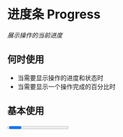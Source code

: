 # 进度条 Progress

<GlobalElement />

*展示操作的当前进度*

## 何时使用

- 当需要显示操作的进度和状态时
- 当需要显示一个操作完成的百分比时

<script setup lang="ts">
import { h, ref } from 'vue'
import { MinusOutlined, PlusOutlined } from '@ant-design/icons-vue'
import type { ProgressProps } from 'vue-amazing-ui'
const percent = ref(80)
const lineCapOptions = [
  {
    label: 'round',
    value: 'round'
  },
  {
    label: 'butt',
    value: 'butt'
  }
]
const lineCap = ref<ProgressProps['lineCap']>('butt')
const primaryColor = ref('#ff6900')
const successColor = ref('#18a058')
const themeStyle = {
  '--progress-primary-color': primaryColor.value,
  '--progress-success-color': successColor.value
}
function onIncrease(scale: number) {
  const res = percent.value + scale
  if (res > 100) {
    percent.value = 100
  } else {
    percent.value = res
  }
}
function onDecline(scale: number) {
  const res = percent.value - scale
  if (res < 0) {
    percent.value = 0
  } else {
    percent.value = res
  }
}
</script>

## 基本使用

<Progress :percent="percent" />

::: details Show Code

```vue
<script setup lang="ts">
import { ref } from 'vue'
const percent = ref(80)
</script>
<template>
  <Progress :percent="percent" />
</template>
```

:::

## 进度圈

<Space align="center">
  <Progress type="circle" :percent="percent" />
  <Button @click="onDecline(5)" size="large" :icon="() => h(MinusOutlined)">Decline</Button>
  <Button @click="onIncrease(5)" size="large" :icon="() => h(PlusOutlined)">Increase</Button>
</Space>

::: details Show Code

```vue
<script setup lang="ts">
import { h, ref } from 'vue'
import { MinusOutlined, PlusOutlined } from '@ant-design/icons-vue'
const percent = ref(80)
function onIncrease (scale: number) {
  const res = percent.value + scale
  if (res > 100) {
    percent.value = 100
  } else {
    percent.value = res
  }
}
function onDecline (scale: number) {
  const res = percent.value - scale
  if (res < 0) {
    percent.value = 0
  } else {
    percent.value = res
  }
}
</script>
<template>
  <Space align="center">
    <Progress type="circle" :percent="percent" />
    <Button @click="onDecline(5)" size="large" :icon="() => h(MinusOutlined)">Decline</Button>
    <Button @click="onIncrease(5)" size="large" :icon="() => h(PlusOutlined)">Increase</Button>
  </Space>
</template>
```

:::

## 完成进度条

<Flex vertical>
  <Progress :percent="100" />
  <Progress type="circle" :percent="100" />
</Flex>

::: details Show Code

```vue
<template>
  <Flex vertical>
    <Progress :percent="100" />
    <Progress type="circle" :percent="100" />
  </Flex>
</template>
```

:::

## 渐变进度条

*`strokeColor`: `{ '0%': '#108ee9', '100%': '#87d068', direction: 'right' }` 或 `{ from: '#108ee9', to: '#87d068', direction: 'right' }`*

<br/>

<Flex vertical>
  <Progress
    :line-color="{
      '0%': '#108ee9',
      '100%': '#87d068'
    }"
    :percent="percent"
  />
  <Space align="center">
    <Progress
      type="circle"
      :line-color="{
        '0%': '#108ee9',
        '100%': '#87d068'
      }"
      :percent="percent"
    />
    <Button @click="onDecline(5)" size="large" :icon="() => h(MinusOutlined)">Decline</Button>
    <Button @click="onIncrease(5)" size="large" :icon="() => h(PlusOutlined)">Increase</Button>
  </Space>
</Flex>

::: details Show Code

```vue
<script setup lang="ts">
import { h, ref } from 'vue'
import { MinusOutlined, PlusOutlined } from '@ant-design/icons-vue'
const percent = ref(80)
function onIncrease (scale: number) {
  const res = percent.value + scale
  if (res > 100) {
    percent.value = 100
  } else {
    percent.value = res
  }
}
function onDecline (scale: number) {
  const res = percent.value - scale
  if (res < 0) {
    percent.value = 0
  } else {
    percent.value = res
  }
}
</script>
<template>
  <Flex vertical>
    <Progress
      :line-color="{
        '0%': '#108ee9',
        '100%': '#87d068'
      }"
      :percent="percent"
    />
    <Space align="center">
      <Progress
        type="circle"
        :line-color="{
          '0%': '#108ee9',
          '100%': '#87d068'
        }"
        :percent="percent"
      />
      <Button @click="onDecline(5)" size="large" :icon="() => h(MinusOutlined)">Decline</Button>
      <Button @click="onIncrease(5)" size="large" :icon="() => h(PlusOutlined)">Increase</Button>
    </Space>
  </Flex>
</template>
```

:::

## 自定义样式

<Flex vertical>
  <Progress
    style="--progress-success-color: #ff6900"
    :line-size="24"
    :line-color="{
      '0%': '#108ee9',
      '100%': '#87d068',
      direction: 'left'
    }"
    :info-size="24"
    :percent="percent"
  />
  <Space align="center">
    <Progress
      style="--progress-success-color: #ff6900"
      type="circle"
      :width="180"
      :line-size="14"
      :line-color="{
        '0%': '#108ee9',
        '100%': '#87d068',
        direction: 'left'
      }"
      :info-size="28"
      :percent="percent"
    />
    <Button @click="onDecline(5)" size="large" :icon="() => h(MinusOutlined)">Decline</Button>
    <Button @click="onIncrease(5)" size="large" :icon="() => h(PlusOutlined)">Increase</Button>
  </Space>
</Flex>

::: details Show Code

```vue
<script setup lang="ts">
import { h, ref } from 'vue'
import { MinusOutlined, PlusOutlined } from '@ant-design/icons-vue'
const percent = ref(80)
function onIncrease (scale: number) {
  const res = percent.value + scale
  if (res > 100) {
    percent.value = 100
  } else {
    percent.value = res
  }
}
function onDecline (scale: number) {
  const res = percent.value - scale
  if (res < 0) {
    percent.value = 0
  } else {
    percent.value = res
  }
}
</script>
<template>
  <Flex vertical>
    <Progress
      style="--progress-success-color: #ff6900"
      :line-size="24"
      :line-color="{
        '0%': '#108ee9',
        '100%': '#87d068',
        direction: 'left'
      }"
      :info-size="24"
      :percent="percent"
    />
    <Space align="center">
      <Progress
        style="--progress-success-color: #ff6900"
        type="circle"
        :width="180"
        :line-size="14"
        :line-color="{
          '0%': '#108ee9',
          '100%': '#87d068',
          direction: 'left'
        }"
        :info-size="28"
        :percent="percent"
      />
      <Button @click="onDecline(5)" size="large" :icon="() => h(MinusOutlined)">Decline</Button>
      <Button @click="onIncrease(5)" size="large" :icon="() => h(PlusOutlined)">Increase</Button>
    </Space>
  </Flex>
</template>
```

:::

## 自定义主题色

<Flex vertical>
  <Space align="center"> primaryColor:<ColorPicker style="width: 200px" v-model:value="primaryColor" /> </Space>
  <Space align="center"> successColor:<ColorPicker style="width: 200px" v-model:value="successColor" /> </Space>
  <Progress :style="themeStyle" :percent="percent" />
  <Space align="center">
    <Progress type="circle" :style="themeStyle" :percent="percent" />
    <Button @click="onDecline(5)" size="large" :icon="() => h(MinusOutlined)">Decline</Button>
    <Button @click="onIncrease(5)" size="large" :icon="() => h(PlusOutlined)">Increase</Button>
  </Space>
</Flex>

::: details Show Code

```vue
<script setup lang="ts">
import { h, ref } from 'vue'
import { MinusOutlined, PlusOutlined } from '@ant-design/icons-vue'
const percent = ref(80)
const primaryColor = ref('#ff6900')
const successColor = ref('#18a058')
const themeStyle = {
  '--progress-primary-color': primaryColor.value,
  '--progress-success-color': successColor.value
}
function onIncrease (scale: number) {
  const res = percent.value + scale
  if (res > 100) {
    percent.value = 100
  } else {
    percent.value = res
  }
}
function onDecline (scale: number) {
  const res = percent.value - scale
  if (res < 0) {
    percent.value = 0
  } else {
    percent.value = res
  }
}
</script>
<template>
  <Flex vertical>
    <Space align="center"> primaryColor:<ColorPicker style="width: 200px" v-model:value="primaryColor" /> </Space>
    <Space align="center"> successColor:<ColorPicker style="width: 200px" v-model:value="successColor" /> </Space>
    <Progress :style="themeStyle" :percent="percent" />
    <Space align="center">
      <Progress type="circle" :style="themeStyle" :percent="percent" />
      <Button @click="onDecline(5)" size="large" :icon="() => h(MinusOutlined)">Decline</Button>
      <Button @click="onIncrease(5)" size="large" :icon="() => h(PlusOutlined)">Increase</Button>
    </Space>
  </Flex>
</template>
```

:::

## 自定义边缘形状

<Flex vertical>
  <Radio :options="lineCapOptions" v-model:value="lineCap" button button-style="solid" />
  <Progress
    :line-size="20"
    :line-color="{
      '0%': 'white',
      '100%': 'pink'
    }"
    :line-cap="lineCap"
    :info-size="20"
    :percent="percent"
  />
  <Space align="center">
    <Progress
      type="circle"
      :width="160"
      :line-size="12"
      :line-color="{
        '0%': '#e3f2fd',
        '100%': '#2080f0'
      }"
      :line-cap="lineCap"
      :info-size="24"
      :percent="percent"
    />
    <Button @click="onDecline(5)" size="large" :icon="() => h(MinusOutlined)">Decline</Button>
    <Button @click="onIncrease(5)" size="large" :icon="() => h(PlusOutlined)">Increase</Button>
  </Space>
</Flex>

::: details Show Code

```vue
<script setup lang="ts">
import { h, ref } from 'vue'
import { MinusOutlined, PlusOutlined } from '@ant-design/icons-vue'
import type { ProgressProps } from 'vue-amazing-ui'
const percent = ref(80)
const lineCapOptions = [
  {
    label: 'round',
    value: 'round'
  },
  {
    label: 'butt',
    value: 'butt'
  }
]
const lineCap = ref<ProgressProps['lineCap']>('butt')
function onIncrease (scale: number) {
  const res = percent.value + scale
  if (res > 100) {
    percent.value = 100
  } else {
    percent.value = res
  }
}
function onDecline (scale: number) {
  const res = percent.value - scale
  if (res < 0) {
    percent.value = 0
  } else {
    percent.value = res
  }
}
</script>
<template>
  <Flex vertical>
    <Radio :options="lineCapOptions" v-model:value="lineCap" button button-style="solid" />
    <Progress
      :line-size="20"
      :line-color="{
        '0%': 'white',
        '100%': 'pink'
      }"
      :line-cap="lineCap"
      :info-size="20"
      :percent="percent"
    />
    <Space align="center">
      <Progress
        type="circle"
        :width="160"
        :line-size="12"
        :line-color="{
          '0%': '#e3f2fd',
          '100%': '#2080f0'
        }"
        :line-cap="lineCap"
        :info-size="24"
        :percent="percent"
      />
      <Button @click="onDecline(5)" size="large" :icon="() => h(MinusOutlined)">Decline</Button>
      <Button @click="onIncrease(5)" size="large" :icon="() => h(PlusOutlined)">Increase</Button>
    </Space>
  </Flex>
</template>
```

:::

## 自定义文字

<Flex vertical>
  <Progress
    :line-size="20"
    :info-size="20"
    :percent="percent"
    :format="(percent: number) => `$${percent}`"
    success="Done"
  />
  <Progress style="--success-color: #d48806" :line-size="20" :info-size="20" :percent="percent">
    <template #format="{ percent }">
      <span style="color: #d4380d">{{ percent }}%</span>
    </template>
    <template #success>
      <span style="color: #d48806">Bingo</span>
    </template>
  </Progress>
  <Space align="center">
    <Progress
      type="circle"
      :width="160"
      :line-size="12"
      :info-size="24"
      :percent="percent"
      :format="(percent: number) => `${percent} Days`"
      success="Done"
    />
    <Progress style="--success-color: #d48806" type="circle" :width="160" :line-size="12" :info-size="24" :percent="percent">
      <template #format="{ percent }">
        <span style="color: #d4380d">{{ percent }}%</span>
      </template>
      <template #success>
        <span style="color: #d48806">Bingo</span>
      </template>
    </Progress>
    <Button @click="onDecline(5)" size="large" :icon="() => h(MinusOutlined)">Decline</Button>
    <Button @click="onIncrease(5)" size="large" :icon="() => h(PlusOutlined)">Increase</Button>
  </Space>
</Flex>

::: details Show Code

```vue
<script setup lang="ts">
import { h, ref } from 'vue'
import { MinusOutlined, PlusOutlined } from '@ant-design/icons-vue'
const percent = ref(80)
function onIncrease (scale: number) {
  const res = percent.value + scale
  if (res > 100) {
    percent.value = 100
  } else {
    percent.value = res
  }
}
function onDecline (scale: number) {
  const res = percent.value - scale
  if (res < 0) {
    percent.value = 0
  } else {
    percent.value = res
  }
}
</script>
<template>
  <Flex vertical>
    <Progress
      :line-size="20"
      :info-size="20"
      :percent="percent"
      :format="(percent: number) => `$${percent}`"
      success="Done"
    />
    <Progress style="--success-color: #d48806" :line-size="20" :info-size="20" :percent="percent">
      <template #format="{ percent }">
        <span style="color: #d4380d">{{ percent }}%</span>
      </template>
      <template #success>
        <span style="color: #d48806">Bingo</span>
      </template>
    </Progress>
    <Space align="center">
      <Progress
        type="circle"
        :width="160"
        :line-size="12"
        :info-size="24"
        :percent="percent"
        :format="(percent: number) => `${percent} Days`"
        success="Done"
      />
      <Progress style="--success-color: #d48806" type="circle" :width="160" :line-size="12" :info-size="24" :percent="percent">
        <template #format="{ percent }">
          <span style="color: #d4380d">{{ percent }}%</span>
        </template>
        <template #success>
          <span style="color: #d48806">Bingo</span>
        </template>
      </Progress>
      <Button @click="onDecline(5)" size="large" :icon="() => h(MinusOutlined)">Decline</Button>
      <Button @click="onIncrease(5)" size="large" :icon="() => h(PlusOutlined)">Increase</Button>
    </Space>
  </Flex>
</template>
```

:::

## APIs

### Progress

参数 | 说明 | 类型 | 默认值
:-- | :-- | :-- | :--
width | 进度条宽度，单位 `px`；`type: 'line'` 时，为进度条宽度，默认值 `'100%'`；`type: 'circle'` 时，为进度圈宽高，默认值 `120` | string &#124; number | undefined
percent | 当前进度百分比 | number | 0
lineSize | 进度条的尺寸，单位 `px`；`type: 'line'` 时，为进度条线高，默认值 `8`；`type: 'circle'` 时，单位是进度圈画布宽度的百分比，默认值 `6` | number | undefined
lineColor | 进度条的色彩，传入 `string` 时为纯色，传入 `Gradient` 时为渐变；进度圈时 `direction: 'left'` 为逆时针，`direction: 'right'` 为顺时针 | string &#124; [Gradient](#gradient-type) | undefined
lineCap | 进度条边缘的形状 | 'round' &#124; 'butt' | 'round'
showInfo | 是否显示进度数值或状态图标 | boolean | true
infoSize | 进度数值或状态图标的尺寸，单位 `px`；`type: 'line'` 时，默认值 `14`；`type: 'circle'` 时，默认值 `24` | number | undefined
success | 进度完成时的信息 | string &#124; slot | undefined
format | 内容的模板函数 | (percent: number) => (string &#124; number) &#124; slot | (percent: number) => percent + '%'
type | 进度条类型 | 'line' &#124; 'circle' | 'line'

### Gradient Type

名称 | 说明 | 类型 | 默认值
:-- | :-- | :-- | :--
'0%'? | 起始值 | string | undefined
'100%'? | 终点值 | string | undefined
from? | 起始值 | string | undefined
to? | 终点值 | string | undefined
direction? | 渐变方向 | 'right' &#124; 'left' | 'right'

## Slots

名称 | 说明 | 类型
:-- | :-- | :--
success | 自定义进度完成时的信息 | v-slot:success
format | 自定义格式化内容 | v-slot:format="{ percent }"
